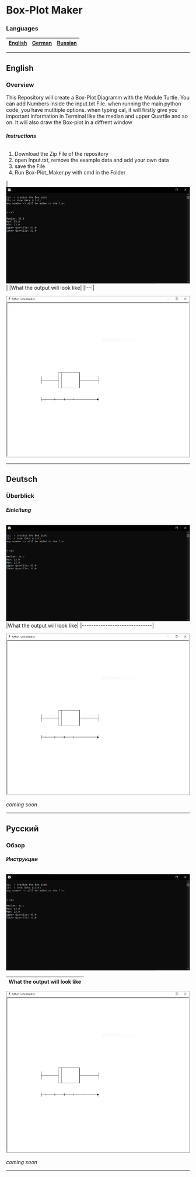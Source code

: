# Box-Plot Maker

### **Languages**

| [English](#English) | [German](#Deutsch) | [Russian](#Русский) |
|---------------------|--------------------|---------------------|

---

## **English**

### **Overview**

This Repository will create a Box-Plot Diagramm with the Module Turtle.
You can add Numbers inside the input.txt File.
when running the main python code, you have mutltiple options.
when typing cal, it will firstly give you important information in Terminal like the median
and upper Quartile and so on. It will also draw the Box-plot in a diffrent window

###### **Instructions**

1. Download the Zip File of the repository
2. open Input.txt, remove the example data and add your own data
3. save the File
4. Run Box-Plot_Maker.py with cmd in the Folder 

|![Terminal](Pictures/terminal.png)|
|What the output will look like|
|:--:|

![Diagram](Pictures/window.png)

---

## **Deutsch**

### **Überblick**

###### **Einleitung**

![Terminal](Pictures/terminal.png)
|What the output will look like|
|------------------------------|

![Diagram](Pictures/window.png)

*coming soon*

---

## **Русский**

### **Обзор**

###### **Инструкции**

![Terminal](Pictures/terminal.png)

|What the output will look like|
|------------------------------|

![Diagram](Pictures/window.png)

*coming soon*

---
